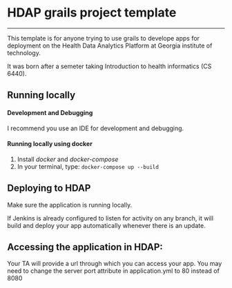 # HDAP grails project template
---

This template is for anyone trying to use grails to develope apps for deployment on the Health Data Analytics Platform at Georgia institute of technology. 


It was born after a semeter taking Introduction to health informatics (CS 6440). 


## Running locally

#### Development and Debugging
I recommend you use an IDE for development and debugging. 

#### Running locally using docker 

1. Install *docker* and *docker-compose*
2. In your terminal, type: `docker-compose up --build`

## Deploying to HDAP

Make sure the application is running locally.

If Jenkins is already configured to listen for activity on any branch, it will build and deploy your app 
automatically whenever there is an update.

## Accessing the application in HDAP:

Your TA will provide a url through which you can access your app. 
You may need to change the server port attribute in application.yml to 80 instead of 8080
